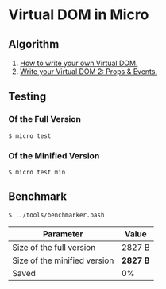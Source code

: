# Virtual DOM in Micro

## Algorithm

1. [How to write your own Virtual DOM.](https://medium.com/@deathmood/how-to-write-your-own-virtual-dom-ee74acc13060)
2. [Write your Virtual DOM 2: Props & Events.](https://medium.com/@deathmood/write-your-virtual-dom-2-props-events-a957608f5c76)

## Testing

### Of the Full Version

```
$ micro test
```

### Of the Minified Version

```
$ micro test min
```

## Benchmark

```
$ ../tools/benchmarker.bash
```

Parameter | Value
--- | ---
Size of the full version | 2827 B
Size of the minified version | **2827 B**
Saved | 0%
